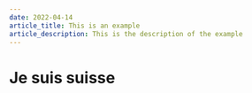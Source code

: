```yaml
---
date: 2022-04-14
article_title: This is an example
article_description: This is the description of the example
---
```

# Je suis suisse
